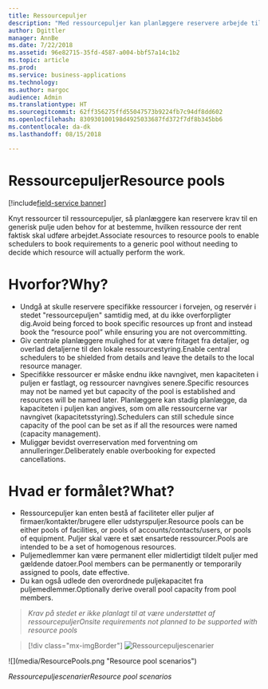 ```yaml
---
title: Ressourcepuljer
description: "Med ressourcepuljer kan planlæggere reservere arbejde til en generisk pulje uden behov for at bestemme, hvilken ressource der rent faktisk skal udføre arbejdet."
author: Dgittler
manager: AnnBe
ms.date: 7/22/2018
ms.assetid: 96e82715-35fd-4587-a004-bbf57a14c1b2
ms.topic: article
ms.prod: 
ms.service: business-applications
ms.technology: 
ms.author: margoc
audience: Admin
ms.translationtype: HT
ms.sourcegitcommit: 62ff356275ffd55047573b9224fb7c94df8dd602
ms.openlocfilehash: 830930100198d4925033687fd372f7df8b345bb6
ms.contentlocale: da-dk
ms.lasthandoff: 08/15/2018

---
```


#  <a name="resource-pools"></a><span data-ttu-id="4a9ca-103">Ressourcepuljer</span><span class="sxs-lookup"><span data-stu-id="4a9ca-103">Resource pools</span></span>

[!include[field-service banner](../../../includes/field-service.md)]



<span data-ttu-id="4a9ca-104">Knyt ressourcer til ressourcepuljer, så planlæggere kan reservere krav til en generisk pulje uden behov for at bestemme, hvilken ressource der rent faktisk skal udføre arbejdet.</span><span class="sxs-lookup"><span data-stu-id="4a9ca-104">Associate resources to resource pools to enable schedulers to book requirements to a generic pool without needing to decide which resource will actually perform the work.</span></span>

# <a name="why"></a><span data-ttu-id="4a9ca-105">Hvorfor?</span><span class="sxs-lookup"><span data-stu-id="4a9ca-105">Why?</span></span>

- <span data-ttu-id="4a9ca-106">Undgå at skulle reservere specifikke ressourcer i forvejen, og reservér i stedet "ressourcepuljen" samtidig med, at du ikke overforpligter dig.</span><span class="sxs-lookup"><span data-stu-id="4a9ca-106">Avoid being forced to book specific resources up front and instead book the “resource pool” while ensuring you are not overcommitting.</span></span>
- <span data-ttu-id="4a9ca-107">Giv centrale planlæggere mulighed for at være fritaget fra detaljer, og overlad detaljerne til den lokale ressourcestyring.</span><span class="sxs-lookup"><span data-stu-id="4a9ca-107">Enable central schedulers to be shielded from details and leave the details to the local resource manager.</span></span>
- <span data-ttu-id="4a9ca-108">Specifikke ressourcer er måske endnu ikke navngivet, men kapaciteten i puljen er fastlagt, og ressourcer navngives senere.</span><span class="sxs-lookup"><span data-stu-id="4a9ca-108">Specific resources may not be named yet but capacity of the pool is established and resources will be named later.</span></span> <span data-ttu-id="4a9ca-109">Planlæggere kan stadig planlægge, da kapaciteten i puljen kan angives, som om alle ressourcerne var navngivet (kapacitetsstyring).</span><span class="sxs-lookup"><span data-stu-id="4a9ca-109">Schedulers can still schedule since capacity of the pool can be set as if all the resources were named (capacity management).</span></span>
- <span data-ttu-id="4a9ca-110">Muliggør bevidst overreservation med forventning om annulleringer.</span><span class="sxs-lookup"><span data-stu-id="4a9ca-110">Deliberately enable overbooking for expected cancellations.</span></span>

# <a name="what"></a><span data-ttu-id="4a9ca-111">Hvad er formålet?</span><span class="sxs-lookup"><span data-stu-id="4a9ca-111">What?</span></span>

- <span data-ttu-id="4a9ca-112">Ressourcepuljer kan enten bestå af faciliteter eller puljer af firmaer/kontakter/brugere eller udstyrspuljer.</span><span class="sxs-lookup"><span data-stu-id="4a9ca-112">Resource pools can be either pools of facilities, or pools of accounts/contacts/users, or pools of equipment.</span></span> <span data-ttu-id="4a9ca-113">Puljer skal være et sæt ensartede ressourcer.</span><span class="sxs-lookup"><span data-stu-id="4a9ca-113">Pools are intended to be a set of homogenous resources.</span></span>
- <span data-ttu-id="4a9ca-114">Puljemedlemmer kan være permanent eller midlertidigt tildelt puljer med gældende datoer.</span><span class="sxs-lookup"><span data-stu-id="4a9ca-114">Pool members can be permanently or temporarily assigned to pools, date effective.</span></span>
- <span data-ttu-id="4a9ca-115">Du kan også udlede den overordnede puljekapacitet fra puljemedlemmer.</span><span class="sxs-lookup"><span data-stu-id="4a9ca-115">Optionally derive overall pool capacity from pool members.</span></span>

> <span data-ttu-id="4a9ca-116">*Krav på stedet er ikke planlagt til at være understøttet af ressourcepuljer*</span><span class="sxs-lookup"><span data-stu-id="4a9ca-116">*Onsite requirements not planned to be supported with resource pools*</span></span>

> [!div class="mx-imgBorder"]
> <span data-ttu-id="4a9ca-117">![](media/ResourcePools.png "Ressourcepuljescenarier")
<!-- picture --></span><span class="sxs-lookup"><span data-stu-id="4a9ca-117">![](media/ResourcePools.png "Resource pool scenarios")
<!-- picture --></span></span>

<span data-ttu-id="4a9ca-118">*Ressourcepuljescenarier*</span><span class="sxs-lookup"><span data-stu-id="4a9ca-118">*Resource pool scenarios*</span></span>

